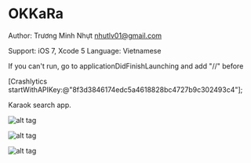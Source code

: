 OKKaRa
======
Author: Trương Minh Nhựt
nhutlv01@gmail.com

Support: iOS 7, Xcode 5
Language: Vietnamese

If you can't run, go to applicationDidFinishLaunching and add "//" before

[Crashlytics startWithAPIKey:@"8f3d3846174edc5a4618828bc4727b9c302493c4"];

Karaok search app.

![alt tag](https://fbcdn-sphotos-c-a.akamaihd.net/hphotos-ak-frc3/t1.0-9/10314759_798710036813348_1212275825362663300_n.jpg)



![alt tag](https://fbcdn-sphotos-g-a.akamaihd.net/hphotos-ak-prn1/t1.0-9/10313141_798710023480016_8063209837454644417_n.jpg)



![alt tag](https://fbcdn-sphotos-e-a.akamaihd.net/hphotos-ak-frc3/t1.0-9/10256208_798710033480015_338633976921455278_n.jpg)
